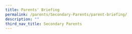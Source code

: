 ```yaml
---
title: Parents' Briefing
permalink: /parents/Secondary-Parents/parent-briefing/
description: ""
third_nav_title: Secondary Parents
---
```

